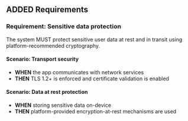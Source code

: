 ## ADDED Requirements

### Requirement: Sensitive data protection
The system MUST protect sensitive user data at rest and in transit using platform-recommended cryptography.

#### Scenario: Transport security
- **WHEN** the app communicates with network services
- **THEN** TLS 1.2+ is enforced and certificate validation is enabled

#### Scenario: Data at rest protection
- **WHEN** storing sensitive data on-device
- **THEN** platform-provided encryption-at-rest mechanisms are used


